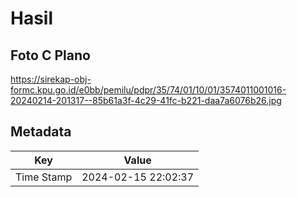 # Hasil

## Foto C Plano

https://sirekap-obj-formc.kpu.go.id/e0bb/pemilu/pdpr/35/74/01/10/01/3574011001016-20240214-201317--85b61a3f-4c29-41fc-b221-daa7a6076b26.jpg


## Metadata

| Key        | Value               |
| ---------- | ------------------- |
| Time Stamp | 2024-02-15 22:02:37 |



